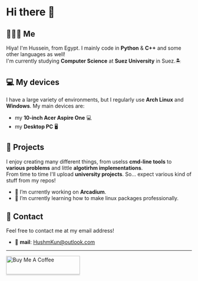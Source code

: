 # Hi there 👋

<!--
**HushmKun/HushmKun** is a ✨ _special_ ✨ repository because its `README.md` (this file) appears on your GitHub profile.

Here are some ideas to get you started:

- 🔭 I’m currently working on ...
- 🌱 I’m currently learning ...
- 👯 I’m looking to collaborate on ...
- 🤔 I’m looking for help with ...
- 💬 Ask me about ...
- 📫 How to reach me: ...
- 😄 Pronouns: ...
- ⚡ Fun fact: ...
-->
## 🙋🏿‍♂️ Me  
Hiya! I'm Hussein, from Egypt. I mainly code in **Python** & **C++** and some other languages as well!   
I'm currently studying **Computer Science** at **Suez University** in Suez.🏝️

## 💻 My devices  
I have a large variety of environments, but I regularly use **Arch Linux** and **Windows**.
My main devices are:  
- my **10-inch Acer Aspire One** 💻
- my **Desktop PC** 🖥️

## 📅 Projects  
I enjoy creating many different things, from uselss **cmd-line tools** to **various problems** and little **algotirhm implementations**.  
From time to time I'll upload **university projects**. So... expect various kind of stuff from my repos! 
- 🔭 I’m currently working on ****Arcadium****.
- 🌱 I’m currently learning how to make linux packages professionally.

## 📱 Contact
Feel free to contact me at my email address!  
- 📨 **mail**: HushmKun@outlook.com  

-----

<a href="https://www.buymeacoffee.com/Hushmkun" target="_blank"><img src="https://img.buymeacoffee.com/button-api/?text= Buy me a coffee &emoji=☕&slug=HushmKun&button_colour=669c35&font_colour=ffffff&font_family=Bree&outline_colour=ffffff&coffee_colour=FFDD00" alt="Buy Me A Coffee" style="height: 50px !important;width: 200px !important;box-shadow: 0px 3px 2px 0px rgba(190, 190, 190, 0.5) !important;-webkit-box-shadow: 0px 3px 2px 0px rgba(190, 190, 190, 0.5) !important;" ></a>
